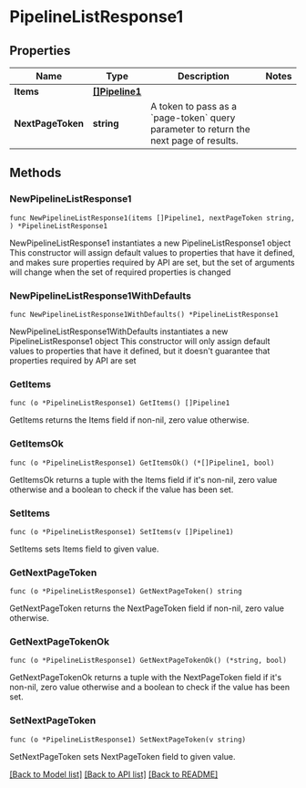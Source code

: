 # PipelineListResponse1

## Properties

Name | Type | Description | Notes
------------ | ------------- | ------------- | -------------
**Items** | [**[]Pipeline1**](Pipeline1.md) |  | 
**NextPageToken** | **string** | A token to pass as a &#x60;page-token&#x60; query parameter to return the next page of results. | 

## Methods

### NewPipelineListResponse1

`func NewPipelineListResponse1(items []Pipeline1, nextPageToken string, ) *PipelineListResponse1`

NewPipelineListResponse1 instantiates a new PipelineListResponse1 object
This constructor will assign default values to properties that have it defined,
and makes sure properties required by API are set, but the set of arguments
will change when the set of required properties is changed

### NewPipelineListResponse1WithDefaults

`func NewPipelineListResponse1WithDefaults() *PipelineListResponse1`

NewPipelineListResponse1WithDefaults instantiates a new PipelineListResponse1 object
This constructor will only assign default values to properties that have it defined,
but it doesn't guarantee that properties required by API are set

### GetItems

`func (o *PipelineListResponse1) GetItems() []Pipeline1`

GetItems returns the Items field if non-nil, zero value otherwise.

### GetItemsOk

`func (o *PipelineListResponse1) GetItemsOk() (*[]Pipeline1, bool)`

GetItemsOk returns a tuple with the Items field if it's non-nil, zero value otherwise
and a boolean to check if the value has been set.

### SetItems

`func (o *PipelineListResponse1) SetItems(v []Pipeline1)`

SetItems sets Items field to given value.


### GetNextPageToken

`func (o *PipelineListResponse1) GetNextPageToken() string`

GetNextPageToken returns the NextPageToken field if non-nil, zero value otherwise.

### GetNextPageTokenOk

`func (o *PipelineListResponse1) GetNextPageTokenOk() (*string, bool)`

GetNextPageTokenOk returns a tuple with the NextPageToken field if it's non-nil, zero value otherwise
and a boolean to check if the value has been set.

### SetNextPageToken

`func (o *PipelineListResponse1) SetNextPageToken(v string)`

SetNextPageToken sets NextPageToken field to given value.



[[Back to Model list]](../README.md#documentation-for-models) [[Back to API list]](../README.md#documentation-for-api-endpoints) [[Back to README]](../README.md)


